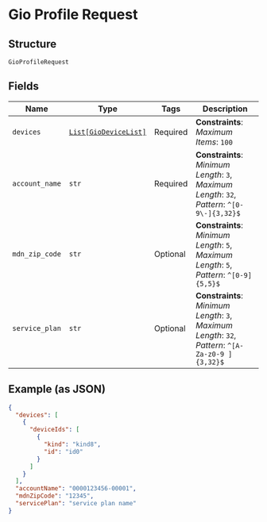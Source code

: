
# Gio Profile Request

## Structure

`GioProfileRequest`

## Fields

| Name | Type | Tags | Description |
|  --- | --- | --- | --- |
| `devices` | [`List[GioDeviceList]`](../../doc/models/gio-device-list.md) | Required | **Constraints**: *Maximum Items*: `100` |
| `account_name` | `str` | Required | **Constraints**: *Minimum Length*: `3`, *Maximum Length*: `32`, *Pattern*: `^[0-9\-]{3,32}$` |
| `mdn_zip_code` | `str` | Optional | **Constraints**: *Minimum Length*: `5`, *Maximum Length*: `5`, *Pattern*: `^[0-9]{5,5}$` |
| `service_plan` | `str` | Optional | **Constraints**: *Minimum Length*: `3`, *Maximum Length*: `32`, *Pattern*: `^[A-Za-z0-9 ]{3,32}$` |

## Example (as JSON)

```json
{
  "devices": [
    {
      "deviceIds": [
        {
          "kind": "kind8",
          "id": "id0"
        }
      ]
    }
  ],
  "accountName": "0000123456-00001",
  "mdnZipCode": "12345",
  "servicePlan": "service plan name"
}
```


